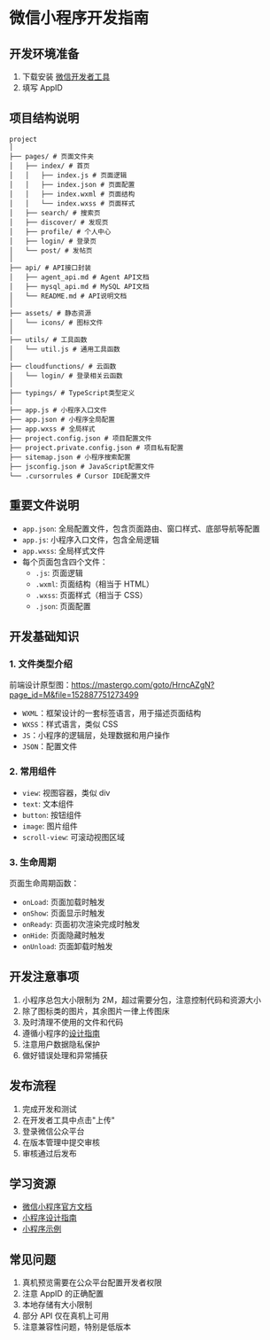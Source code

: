 # 微信小程序开发指南

## 开发环境准备

1. 下载安装 [微信开发者工具](https://developers.weixin.qq.com/miniprogram/dev/devtools/download.html)
2. 填写 AppID

## 项目结构说明

```plain text
project
│
├── pages/ # 页面文件夹
│   ├── index/ # 首页
│   │   ├── index.js # 页面逻辑
│   │   ├── index.json # 页面配置
│   │   ├── index.wxml # 页面结构
│   │   └── index.wxss # 页面样式
│   ├── search/ # 搜索页
│   ├── discover/ # 发现页
│   ├── profile/ # 个人中心
│   ├── login/ # 登录页
│   └── post/ # 发帖页
│
├── api/ # API接口封装
│   ├── agent_api.md # Agent API文档
│   ├── mysql_api.md # MySQL API文档
│   └── README.md # API说明文档
│
├── assets/ # 静态资源
│   └── icons/ # 图标文件
│
├── utils/ # 工具函数
│   └── util.js # 通用工具函数
│
├── cloudfunctions/ # 云函数
│   └── login/ # 登录相关云函数
│
├── typings/ # TypeScript类型定义
│
├── app.js # 小程序入口文件
├── app.json # 小程序全局配置
├── app.wxss # 全局样式
├── project.config.json # 项目配置文件
├── project.private.config.json # 项目私有配置
├── sitemap.json # 小程序搜索配置
├── jsconfig.json # JavaScript配置文件
└── .cursorrules # Cursor IDE配置文件
```

## 重要文件说明

- `app.json`: 全局配置文件，包含页面路由、窗口样式、底部导航等配置
- `app.js`: 小程序入口文件，包含全局逻辑
- `app.wxss`: 全局样式文件
- 每个页面包含四个文件：
  - `.js`: 页面逻辑
  - `.wxml`: 页面结构（相当于 HTML）
  - `.wxss`: 页面样式（相当于 CSS）
  - `.json`: 页面配置

## 开发基础知识

### 1. 文件类型介绍

前端设计原型图：https://mastergo.com/goto/HrncAZgN?page_id=M&file=152887751273499

- `WXML`：框架设计的一套标签语言，用于描述页面结构
- `WXSS`：样式语言，类似 CSS
- `JS`：小程序的逻辑层，处理数据和用户操作
- `JSON`：配置文件

### 2. 常用组件

- `view`: 视图容器，类似 div
- `text`: 文本组件
- `button`: 按钮组件
- `image`: 图片组件
- `scroll-view`: 可滚动视图区域

### 3. 生命周期

页面生命周期函数：

- `onLoad`: 页面加载时触发
- `onShow`: 页面显示时触发
- `onReady`: 页面初次渲染完成时触发
- `onHide`: 页面隐藏时触发
- `onUnload`: 页面卸载时触发

## 开发注意事项

1. 小程序总包大小限制为 2M，超过需要分包，注意控制代码和资源大小
2. 除了图标类的图片，其余图片一律上传图床
3. 及时清理不使用的文件和代码
4. 遵循小程序的[设计指南](https://developers.weixin.qq.com/miniprogram/design/)
5. 注意用户数据隐私保护
6. 做好错误处理和异常捕获

## 发布流程

1. 完成开发和测试
2. 在开发者工具中点击"上传"
3. 登录微信公众平台
4. 在版本管理中提交审核
5. 审核通过后发布

## 学习资源

- [微信小程序官方文档](https://developers.weixin.qq.com/miniprogram/dev/framework/)
- [小程序设计指南](https://developers.weixin.qq.com/miniprogram/design/)
- [小程序示例](https://developers.weixin.qq.com/miniprogram/dev/demo.html)

## 常见问题

1. 真机预览需要在公众平台配置开发者权限
2. 注意 AppID 的正确配置
3. 本地存储有大小限制
4. 部分 API 仅在真机上可用
5. 注意兼容性问题，特别是低版本
